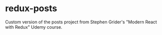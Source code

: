 # redux-posts
Custom version of the posts project from Stephen Grider's "Modern React with Redux" Udemy course.
